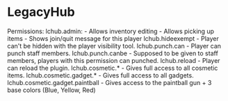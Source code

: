 LegacyHub
=========
Permissions:
  lchub.admin:
    - Allows inventory editing
    - Allows picking up items
    - Shows join/quit message for this player
  lchub.hideexempt
    - Player can't be hidden with the player visibility tool.
  lchub.punch.can
    - Player can punch staff members.
  lchub.punch.canbe
    - Supposed to be given to staff members, players with this permission can punched.
  lchub.reload
    - Player can reload the plugin.
  lchub.cosmetic.*
    - Gives full access to all cosmetic items.
    lchub.cosmetic.gadget.*
      - Gives full access to all gadgets.
    lchub.cosmetic.gadget.paintball
      - Gives access to the paintball gun + 3 base colors (Blue, Yellow, Red)
